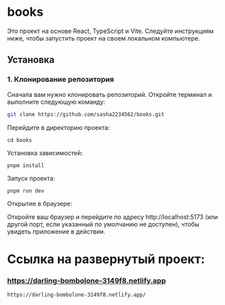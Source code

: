# books

Это проект на основе React, TypeScript и Vite. Следуйте инструкциям ниже, чтобы запустить проект на своем локальном компьютере.

## Установка

### 1. Клонирование репозитория

Сначала вам нужно клонировать репозиторий. Откройте терминал и выполните следующую команду:

```bash
git clone https://github.com/sasha2234562/books.git
```


Перейдите в директорию проекта:

```
cd books
```

Установка зависимостей:

```
pnpm install
```

Запуск проекта:

```
pnpm run dev
```

Открытие в браузере:

Откройте ваш браузер и перейдите по адресу http://localhost:5173 (или другой порт, если указанный по умолчанию не доступен), чтобы увидеть приложение в действии.

# Ссылка на развернутый проект:
### https://darling-bombolone-3149f8.netlify.app

```
https://darling-bombolone-3149f8.netlify.app/
```
